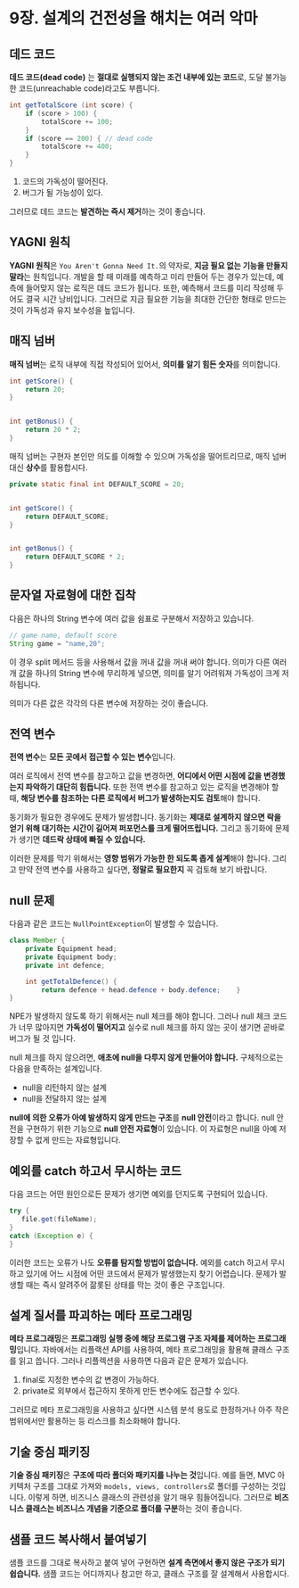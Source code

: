 # 9장. 설계의 건전성을 해치는 여러 악마

## 데드 코드

**데드 코드(dead code)** 는 **절대로 실행되지 않는 조건 내부에 있는 코드**로, 도달 불가능한 코드(unreachable code)라고도 부릅니다.

```java
int getTotalScore (int score) {
    if (score > 100) {
        totalScore += 100;
    }
    if (score == 200) { // dead code
        totalScore += 400;
    }
}
```

1. 코드의 가독성이 떨어진다.
2. 버그가 될 가능성이 있다.

그러므로 데드 코드는 **발견하는 즉시 제거**하는 것이 좋습니다.

## YAGNI 원칙

**YAGNI 원칙**은 `You Aren't Gonna Need It.`의 약자로, **지금 필요 없는 기능을 만들지 말라**는 원칙입니다. 개발을 할 때 미래를 예측하고 미리 만들어 두는 경우가 있는데, 예측에 들어맞지 않는 로직은 데드 코드가 됩니다. 또한, 예측해서 코드를 미리 작성해 두어도 결국 시간 낭비입니다. 그러므로 지금 필요한 기능을 최대한 간단한 형태로 만드는 것이 가독성과 유지 보수성을 높입니다.

## 매직 넘버

**매직 넘버**는 로직 내부에 직접 작성되어 있어서, **의미를 알기 힘든 숫자**를 의미합니다.

```java
int getScore() {
    return 20;
}


int getBonus() {
    return 20 * 2;
}
```

매직 넘버는 구현자 본인만 의도를 이해할 수 있으며 가독성을 떨어트리므로, 매직 넘버 대신 **상수**를 활용합시다.

```java
private static final int DEFAULT_SCORE = 20;


int getScore() {
    return DEFAULT_SCORE;
}


int getBonus() {
    return DEFAULT_SCORE * 2;
}
```

## 문자열 자료형에 대한 집착

다음은 하나의 String 변수에 여러 값을 쉼표로 구분해서 저장하고 있습니다.

```java
// game name, default score
String game = "name,20";
```

이 경우 split 메서드 등을 사용해서 값을 꺼내 값을 꺼내 써야 합니다. 의미가 다른 여러 개 값을 하나의 String 변수에 무리하게 넣으면, 의미를 알기 어려워져 가독성이 크게 저하됩니다.

의미가 다른 값은 각각의 다른 변수에 저장하는 것이 좋습니다.

## 전역 변수

**전역 변수**는 **모든 곳에서 접근할 수 있는 변수**입니다.

여러 로직에서 전역 변수를 참고하고 값을 변경하면, **어디에서 어떤 시점에 값을 변경했는지 파악하기 대단히 힘듭니다.** 또한 전역 변수를 참고하고 있는 로직을 변경해야 할 때, **해당 변수를 참조하는 다른 로직에서 버그가 발생하는지도 검토**해야 합니다.

동기화가 필요한 경우에도 문제가 발생합니다. 동기화는 **제대로 설계하지 않으면 락을 얻기 위해 대기하는 시간이 길어져 퍼포먼스를 크게 떨어뜨립니다.** 그리고 동기화에 문제가 생기면 **데드락 상태에 빠질 수 있습니다.**

이러한 문제를 막기 위해서는 **영향 범위가 가능한 한 되도록 좁게 설계**해야 합니다. 그리고 만약 전역 변수를 사용하고 싶다면, **정말로 필요한지** 꼭 검토해 보기 바랍니다.

## null 문제

다음과 같은 코드는 `NullPointException`이 발생할 수 있습니다.

```java
class Member {
    private Equipment head;
    private Equipment body;
    private int defence;

    int getTotalDefence() {
        return defence + head.defence + body.defence;    }
}
```

NPE가 발생하지 않도록 하기 위해서는 null 체크를 해야 합니다. 그러나 null 체크 코드가 너무 많아지면 **가독성이 떨어지고** 실수로 null 체크를 하지 않는 곳이 생기면 곧바로 버그가 될 것 입니다.

null 체크를 하지 않으려면, **애초에 null을 다루지 않게 만들어야 합니다.** 구체적으로는 다음을 만족하는 설계입니다.

- null을 리턴하지 않는 설계
- null을 전달하지 않는 설계

**null에 의한 오류가 아예 발생하지 않게 만드는 구조**를 **null 안전**이라고 합니다. null 안전을 구현하기 위한 기능으로 **null 안전 자료형**이 있습니다. 이 자료형은 null을 아예 저장할 수 없게 만드는 자료형입니다.

## 예외를 catch 하고서 무시하는 코드

다음 코드는 어떤 원인으로든 문제가 생기면 예외를 던지도록 구현되어 있습니다.

```java
try {
   file.get(fileName);
}
catch (Exception e) {
}
```
이러한 코드는 오류가 나도 **오류를 탐지할 방법이 없습니다.**
예외를 catch 하고서 무시하고 있기에 어느 시점에 어떤 코드에서 문제가 발생했는지 찾기 어렵습니다.
문제가 발생할 때는 즉시 알려주어 잚롯된 상태를 막는 것이 좋은 구조입니다.

## 설계 질서를 파괴하는 메타 프로그래밍
**메타 프로그래밍**은 **프로그래밍 실행 중에 해당 프로그램 구조 자체를 제어하는 프로그래밍**입니다.
자바에서는 리플랙션 API를 사용하여, 메타 프로그래밍을 활용해 클래스 구조를 읽고 씁니다.
그러나 리플렉션을 사용하면 다음과 같은 문제가 있습니다.

1. final로 지정한 변수의 값 변경이 가능하다.
2. private로 외부에서 접근하지 못하게 만든 변수에도 접근할 수 있다.

그러므로 메타 프로그래밍을 사용하고 싶다면 시스템 분석 용도로 한정하거나 아주 작은 범위에서만 활용하는 등 리스크를 최소화해야 합니다.

## 기술 중심 패키징

**기술 중심 패키징**은 **구조에 따라 폴더와 패키지를 나누는 것**입니다.
예를 들면, MVC 아키텍처 구조를 그대로 가져와 `models, views, controllers`로 폴더를 구성하는 것입니다.
이렇게 하면, 비즈니스 클래스의 관련성을 알기 매우 힘들어집니다.
그러므로 **비즈니스 클래스는 비즈니스 개념을 기준으로 폴더를 구분**하는 것이 좋습니다.

## 샘플 코드 복사해서 붙여넣기

샘플 코드를 그대로 복사하고 붙여 넣어 구현하면 **설계 측면에서 좋지 않은 구조가 되기 쉽습니다.**
샘플 코드는 어디까지나 참고만 하고, 클래스 구조를 잘 설계해서 사용합시다.